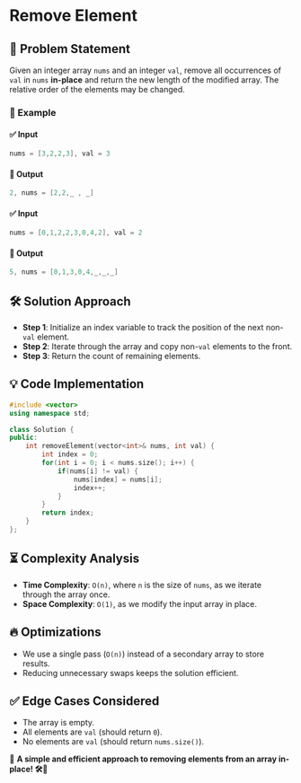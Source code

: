 # Remove Element

## 🚀 Problem Statement
Given an integer array `nums` and an integer `val`, remove all occurrences of `val` in `nums` **in-place** and return the new length of the modified array. The relative order of the elements may be changed.

### 🔹 Example
#### ✅ Input
```cpp
nums = [3,2,2,3], val = 3
```
#### 🎯 Output
```cpp
2, nums = [2,2,_ , _]
```

#### ✅ Input
```cpp
nums = [0,1,2,2,3,0,4,2], val = 2
```
#### 🎯 Output
```cpp
5, nums = [0,1,3,0,4,_,_,_]
```

## 🛠️ Solution Approach
- **Step 1**: Initialize an index variable to track the position of the next non-`val` element.
- **Step 2**: Iterate through the array and copy non-`val` elements to the front.
- **Step 3**: Return the count of remaining elements.

## 💡 Code Implementation
```cpp
#include <vector>
using namespace std;

class Solution {
public:
    int removeElement(vector<int>& nums, int val) {
        int index = 0;
        for(int i = 0; i < nums.size(); i++) {
            if(nums[i] != val) {
                nums[index] = nums[i];
                index++;
            }
        }
        return index;
    }
};
```

## ⏳ Complexity Analysis
- **Time Complexity**: `O(n)`, where `n` is the size of `nums`, as we iterate through the array once.
- **Space Complexity**: `O(1)`, as we modify the input array in place.

## 🔥 Optimizations
- We use a single pass (`O(n)`) instead of a secondary array to store results.
- Reducing unnecessary swaps keeps the solution efficient.

## ✅ Edge Cases Considered
- The array is empty.
- All elements are `val` (should return `0`).
- No elements are `val` (should return `nums.size()`).

📌 **A simple and efficient approach to removing elements from an array in-place! 🛠️🚀**

